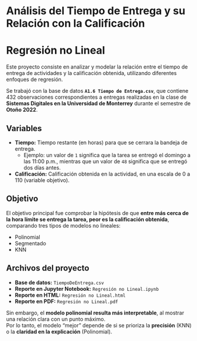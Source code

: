 # Análisis del Tiempo de Entrega y su Relación con la Calificación
# Regresión no Lineal

Este proyecto consiste en analizar y modelar la relación entre el tiempo de entrega de actividades y la calificación obtenida, utilizando diferentes enfoques de regresión.  

Se trabajó con la base de datos **`A1.6 Tiempo de Entrega.csv`**, que contiene 432 observaciones correspondientes a entregas realizadas en la clase de **Sistemas Digitales en la Universidad de Monterrey** durante el semestre de **Otoño 2022**.  

## Variables

- **Tiempo:** Tiempo restante (en horas) para que se cerrara la bandeja de entrega.  
  - Ejemplo: un valor de `1` significa que la tarea se entregó el domingo a las 11:00 p.m., mientras que un valor de `48` significa que se entregó dos días antes.  
- **Calificación:** Calificación obtenida en la actividad, en una escala de 0 a 110 (variable objetivo).  

## Objetivo

El objetivo principal fue comprobar la hipótesis de que **entre más cerca de la hora límite se entrega la tarea, peor es la calificación obtenida**, comparando tres tipos de modelos no lineales:  
- Polinomial  
- Segmentado  
- KNN  

## Archivos del proyecto

- **Base de datos:** `TiempoDeEntrega.csv`  
- **Reporte en Jupyter Notebook:** `Regresión no Lineal.ipynb`  
- **Reporte en HTML:** `Regresión no Lineal.html`
- **Reporte en PDF:** `Regresión no Lineal.pdf`  

Sin embargo, el **modelo polinomial resulta más interpretable**, al mostrar una relación clara con un punto máximo.  
Por lo tanto, el modelo “mejor” depende de si se prioriza la **precisión** (KNN) o la **claridad en la explicación** (Polinomial).  
